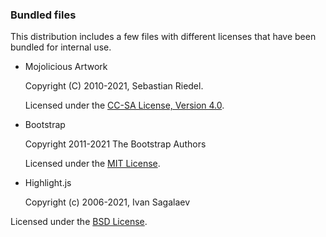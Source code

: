 ### Bundled files

This distribution includes a few files with different licenses that have been bundled for internal use.

* Mojolicious Artwork

  Copyright (C) 2010-2021, Sebastian Riedel.

  Licensed under the [CC-SA License, Version 4.0](http://creativecommons.org/licenses/by-sa/4.0).

* Bootstrap

  Copyright 2011-2021 The Bootstrap Authors

  Licensed under the [MIT License](http://creativecommons.org/licenses/MIT).

* Highlight.js

  Copyright (c) 2006-2021, Ivan Sagalaev

Licensed under the [BSD License](https://github.com/highlightjs/highlight.js/blob/master/LICENSE).
